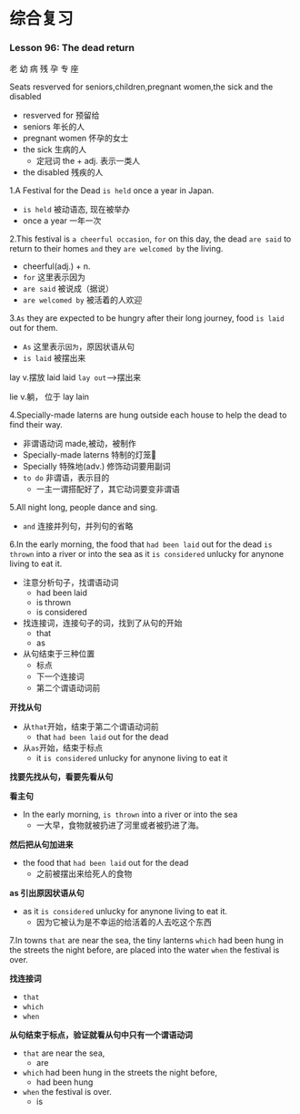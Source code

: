 # 综合复习

### Lesson 96: The dead return

老 幼 病 残 孕 专 座

Seats resverved for seniors,children,pregnant women,the sick and the disabled
* resverved for 预留给
* seniors 年长的人
* pregnant women 怀孕的女士
* the sick 生病的人
  * 定冠词 the + adj. 表示一类人
* the disabled 残疾的人

1.A Festival for the Dead `is held` once a year in Japan.
* `is held` 被动语态, 现在被举办
* once a year  一年一次

2.This festival is `a cheerful occasion`, `for` on this day, the dead `are said` to return to their homes `and` they `are welcomed by` the living.
* cheerful(adj.) + n.
* `for` 这里表示因为
* `are said` 被说成（据说）
* `are welcomed by` 被活着的人欢迎

3.`As` they are expected to be hungry after their long journey, food `is laid` out for them.
* `As` 这里表示`因为`，原因状语从句
* `is laid` 被摆出来

lay v.摆放    laid  laid    `lay out`-->摆出来

lie v.躺， 位于 lay lain

4.Specially-made laterns are hung outside each house to help the dead to find their way.
* 非谓语动词 made,被动，被制作
* Specially-made laterns 特制的灯笼🏮
* Specially 特殊地(adv.) 修饰动词要用副词
* `to do` 非谓语，表示目的
  * 一主一谓搭配好了，其它动词要变非谓语

5.All night long, people dance and sing.
* `and` 连接并列句，并列句的省略

6.In the early morning, the food that `had been laid` out for the dead `is thrown` into a river or into the sea as it `is considered` unlucky for anynone living to eat it.
* 注意分析句子，找谓语动词
  * had been laid
  * is thrown
  * is considered
* 找连接词，连接句子的词，找到了从句的开始
  * that
  * as
* 从句结束于三种位置
  * 标点
  * 下一个连接词
  * 第二个谓语动词前

**开找从句**
* 从`that`开始，结束于第二个谓语动词前
  * that `had been laid` out for the dead
* 从`as`开始，结束于标点
  * it `is considered` unlucky for anynone living to eat it

**找要先找从句，看要先看从句**

**看主句**
* In the early morning, `is thrown` into a river or into the sea
  * 一大早，食物就被扔进了河里或者被扔进了海。

**然后把从句加进来**
* the food that `had been laid` out for the dead
  * 之前被摆出来给死人的食物

**as 引出原因状语从句**
* as it `is considered` unlucky for anynone living to eat it.
  * 因为它被认为是不幸运的给活着的人去吃这个东西

7.In towns `that` are near the sea, the tiny lanterns `which` had been hung in the streets the night before, are placed into the water `when` the festival is over.

**找连接词**
  * `that`
  * `which`
  * `when`

**从句结束于标点，验证就看从句中只有一个谓语动词**
  * `that` are near the sea,
    * are
  * `which` had been hung in the streets the night before,
    * had been hung
  * `when` the festival is over.
    * is





